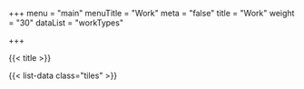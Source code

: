 +++
menu = "main"
menuTitle = "Work"
meta = "false"
title = "Work"
weight = "30"
dataList = "workTypes"

+++

{{< title >}}

{{< list-data class="tiles" >}}
